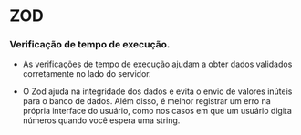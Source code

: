 # ZOD

### Verificação de tempo de execução.

- As verificações de tempo de execução ajudam a obter dados validados corretamente no lado do servidor.

- O Zod ajuda na integridade dos dados e evita o envio de valores inúteis para o banco de dados. Além disso, é melhor registrar um erro na própria interface do usuário, como nos casos em que um usuário digita números quando você espera uma string.
